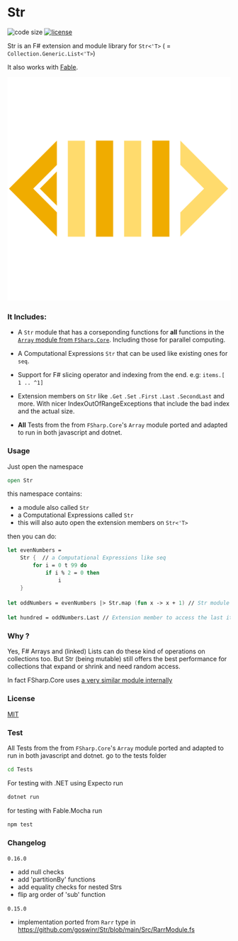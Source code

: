 

# Str

![code size](https://img.shields.io/github/languages/code-size/goswinr/Str.svg) 
[![license](https://img.shields.io/github/license/goswinr/Str)](LICENSE)

Str is an F# extension and module library for `Str<'T>` ( = `Collection.Generic.List<'T>`)

It also works with [Fable](https://fable.io/).


![Logo](https://raw.githubusercontent.com/goswinr/Str/main/Doc/logo.png)

### It Includes: 

- A `Str` module that has a corseponding functions for  **all**  functions in the  [`Array` module from `FSharp.Core`](https://fsharp.github.io/fsharp-core-docs/reference/fsharp-collections-arraymodule.html). Including those for parallel computing.
- A  Computational Expressions `Str` that can be used like existing ones for `seq`.
- Support for F# slicing operator and indexing from the end. e.g: `items.[ 1 .. ^1]`
- Extension members on `Str` like `.Get` `.Set` `.First` `.Last` `.SecondLast` and more.
With nicer IndexOutOfRangeExceptions that include the bad index and the actual size.

- **All** Tests from the from `FSharp.Core`'s `Array` module ported and adapted to run in both javascript and dotnet.

### Usage
Just open the namespace

```fsharp
open Str
```
this namespace contains:
- a module also called `Str`
- a  Computational Expressions called `Str`
- this will also auto open the extension members on `Str<'T>`

then you can do:

```fsharp
let evenNumbers = 
    Str {  // a Computational Expressions like seq
        for i = 0 t 99 do 
            if i % 2 = 0 then 
                i
    }
    
let oddNumbers = evenNumbers |> Str.map (fun x -> x + 1) // Str module

let hundred = oddNumbers.Last // Extension member to access the last item in list 

```

### Why ?
Yes, F# Arrays and (linked) Lists can do these kind of operations on collections too.
But Str (being mutable)  still offers the best performance for collections that expand or shrink and need random access.

In fact FSharp.Core uses [a very similar module internally](https://github.com/dotnet/fsharp/blob/main/src/Compiler/Utilities/Str.fs)


### License
[MIT](https://raw.githubusercontent.com/goswinr/Str/main/LICENSE.txt)

### Test
All Tests from the from `FSharp.Core`'s `Array` module ported and adapted to run in both javascript and dotnet.
go to the tests folder

```bash
cd Tests
```

For testing with .NET using Expecto run 

```bash
dotnet run
```

for testing with Fable.Mocha run 

```bash
npm test
```
    
    
### Changelog
`0.16.0`
- add null checks
- add 'partitionBy' functions
- add equality checks for nested Strs
- flip arg order of 'sub' function

`0.15.0`
- implementation ported from `Rarr` type in https://github.com/goswinr/Str/blob/main/Src/RarrModule.fs 